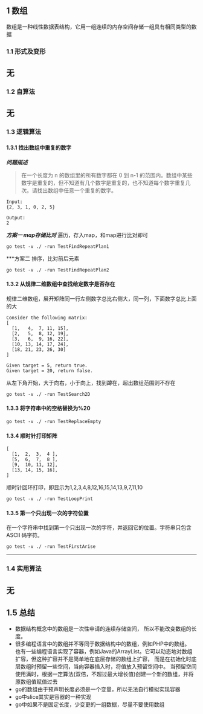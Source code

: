 ## 1 数组
数组是一种线性数据表结构，它用一组连续的内存空间存储一组具有相同类型的数据

### 1.1 形式及变形
无
------

### 1.2 自算法
无
------

### 1.3 逻辑算法
#### 1.3.1 找出数组中重复的数字
***问题描述***
>在一个长度为 n 的数组里的所有数字都在 0 到 n-1 的范围内。数组中某些数字是重复的，但不知道有几个数字是重复的，也不知道每个数字重复几次。请找出数组中任意一个重复的数字。
```
Input:
{2, 3, 1, 0, 2, 5}

Output:
2
```

***方案一 map存储比对***
遍历，存入map，和map进行比对即可
```
go test -v ./ -run TestFindRepeatPlan1
```

***方案二 排序，比对前后元素
```
go test -v ./ -run TestFindRepeatPlan2
```

#### 1.3.2 从规律二维数组中查找给定数字是否存在
规律二维数组，展开矩阵同一行左侧数字总比右侧大，同一列，下面数字总比上面的大
```
Consider the following matrix:
[
  [1,   4,  7, 11, 15],
  [2,   5,  8, 12, 19],
  [3,   6,  9, 16, 22],
  [10, 13, 14, 17, 24],
  [18, 21, 23, 26, 30]
]

Given target = 5, return true.
Given target = 20, return false.
```

从左下角开始，大于向右，小于向上，找到蹲在，超出数组范围则不存在
```
go test -v ./ -run TestSearch2D
```

#### 1.3.3 将字符串中的空格替换为%20
```
go test -v ./ -run TestReplaceEmpty
```

#### 1.3.4 顺时针打印矩阵
```
[
  [1,  2,  3,  4 ],
  [5,  6,  7,  8 ],
  [9,  10, 11, 12],
  [13, 14, 15, 16],
]
```
顺时针回环打印，即显示为1,2,3,4,8,12,16,15,14,13,9,7,11,10
```
go test -v ./ -run TestLoopPrint
```

#### 1.3.5 第一个只出现一次的字符位置
在一个字符串中找到第一个只出现一次的字符，并返回它的位置。字符串只包含 ASCII 码字符。
```
go test -v ./ -run TestFirstArise
```

------
### 1.4 实用算法
无
------

## 1.5 总结
* 数据结构概念中的数组是一次性申请的连续存储空间， 所以不能改变数组的长度。
* 很多编程语言中的数组并不等同于数据结构中的数组，例如PHP中的数组。
也有一些编程语言实现了容器，例如Java的ArrayList。它可以动态地对数组扩容，但这种扩容并不是简单地在底层存储的数组上扩容， 而是在初始化时底层数组时预留一些空间，当向容器插入时，将值放入预留空间中。 当预留空间使用满时，根据一定算法(双倍，不超过最大增长值)创建一个新的数组，并将原数组值赋值过去
* go的数组由于预声明长度必须是一个变量，所以无法自行模拟实现容器
* go中slice其实是容器的一种实现
* go中如果不是固定长度，少变更的一组数据，尽量不要使用数组

